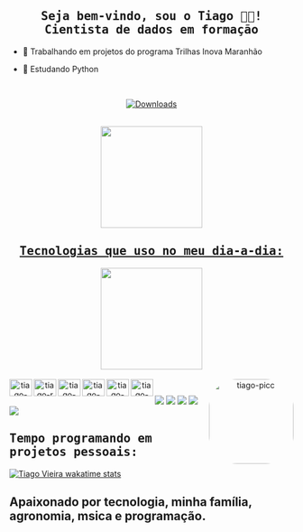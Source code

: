 <h2 align="center"><samp> Seja bem-vindo, sou o Tiago 👨‍🌾!</br>Cientista de dados em formação</br></samp></h2>

<p><samp> 

- 🔭 Trabalhando em projetos do programa Trilhas Inova Maranhão
- 🌱 Estudando Python

  </samp></p>
 <div align="center">
</br>

[![Downloads](https://img.shields.io/github/followers/tiagovieiradc.svg?style=social&label=Follow&maxAge=2592000)](https://github.com/tiagovieiradc/)

</br>
<div align="center">
  <a href="https://github.com/tiagosly10">
  <img height="180em" src="https://github-readme-stats.vercel.app/api?username=tiagovieiradc&show_icons=true&theme=tokyonight&include_all_commits=true&count_private=true"/>
    
<h2 align="center"><samp> Tecnologias que uso no meu dia-a-dia:</br></samp></h2>
    <img height="180em" src="https://github-readme-stats.vercel.app/api/top-langs/?username=tiagovieiradc&layout=compact&langs_count=7&theme=tokyonight"/>
</div>
<div style="display: inline_block"><br>
  <img align="left" alt="tiago-python" height="30" width="40" src="https://cdn.jsdelivr.net/gh/devicons/devicon/icons/python/python-original.svg">
  <img align="left" alt="tiago-r" height="30" width="40" src="https://cdn.jsdelivr.net/gh/devicons/devicon/icons/r/r-original.svg">
  <img align="left" alt="tiago-vscode" height="30" width="40" src="https://cdn.jsdelivr.net/gh/devicons/devicon/icons/vscode/vscode-original.svg">
  <img align="left" alt="tiago-illustrator" height="30" width="40" src="https://cdn.jsdelivr.net/gh/devicons/devicon/icons/illustrator/illustrator-plain.svg">
  <img align="left" alt="tiago-qgis" height="30" width="40" src="https://github.com/qgis/QGIS/blob/master/images/icons/qgis_icon.svg">
  <img align="left" alt="tiago-flutter" height="30" width="40" src="https://cdn.jsdelivr.net/gh/devicons/devicon/icons/flutter/flutter-original.svg">
  <img align="right" alt="tiago-picc" height="150" style="border-radius:50px;" src="https://media.discordapp.net/attachments/729132227551559761/899670487519625226/mario.gif">

 </div>
  
  ##
  
 </div align="left"> 
  <a href="https://t.me/tiagosly" target="_blank"><img src="https://img.shields.io/badge/Telegram-2CA5E0?style=for-the-badge&logo=telegram&logoColor=white" target="_blank"></a>
  <a href="https://www.instagram.com/tiago.vieirac/" target="_blank"><img src="https://img.shields.io/badge/-Instagram-%23E4405F?style=for-the-badge&logo=instagram&logoColor=white" target="_blank"></a>
   <a href="https://discord.gg/pDbY76q8Qf" target="_blank"><img src="https://img.shields.io/badge/Discord-7289DA?style=for-the-badge&logo=discord&logoColor=white" target="_blank"></a> 
  <a href = "mailto:tiago.vieiracst@gmail.com"><img src="https://img.shields.io/badge/-Gmail-%23333?style=for-the-badge&logo=gmail&logoColor=white" target="_blank"></a>
  <a href="https://www.linkedin.com/in/tiago-vieira-31b27a114/" target="_blank"><img src="https://img.shields.io/badge/-LinkedIn-%230077B5?style=for-the-badge&logo=linkedin&logoColor=white" target="_blank"></a> 

<h2 align="left"><samp>Tempo programando em projetos pessoais:</br></samp></h2>

[![Tiago Vieira wakatime stats](https://github-readme-stats.vercel.app/api/wakatime?username=tiagovieiradc)](https://github.com/tiagovieiradc/github-readme-stats)

<h2 align="left">Apaixonado por tecnologia, minha família, agronomia, msica e programação.</br></samp></h2>

